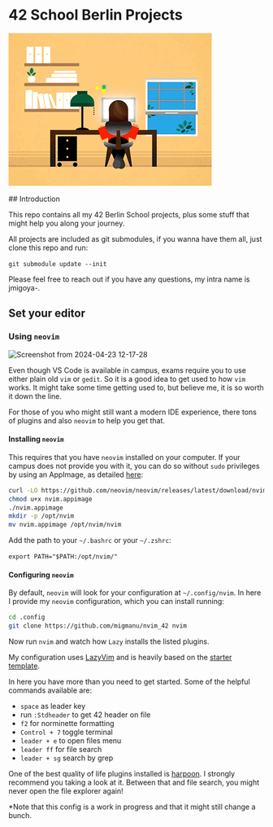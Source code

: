 # 42 School Berlin Projects
<p>
    <img src="42_docs_header.gif" alt="animated" />
</p>
## Introduction

This repo contains all my 42 Berlin School projects, plus some stuff that might help you along your journey.

All projects are included as git submodules, if you wanna have them all, just clone this repo and run:

`git submodule update --init`

Please feel free to reach out if you have any questions, my intra name is jmigoya-.

## Set your editor


### Using `neovim`
![Screenshot from 2024-04-23 12-17-28](https://github.com/migmanu/42_docs/assets/52668755/b717e048-5377-433e-801e-5b69c71fabee)

Even though VS Code is available in campus, exams require you to use either plain old `vim` or `gedit`. So it is a good idea to get used to how `vim` works. It might take some time getting used to, but believe me, it is so worth it down the line.

For those of you who might still want a modern IDE experience, there tons of plugins and also `neovim` to help you get that.

#### Installing `neovim`

This requires that you have `neovim` installed on your computer. If your campus does not provide you with it, you can do so without `sudo` privileges by using an AppImage, as detailed [here](https://github.com/neovim/neovim/blob/master/INSTALL.md):

```bash
curl -LO https://github.com/neovim/neovim/releases/latest/download/nvim.appimage
chmod u+x nvim.appimage
./nvim.appimage
mkdir -p /opt/nvim
mv nvim.appimage /opt/nvim/nvim
```

Add the path to your `~/.bashrc` or your `~/.zshrc`:

`export PATH="$PATH:/opt/nvim/"`

#### Configuring `neovim`

By default, `neovim` will look for your configuration at `~/.config/nvim`.
 In here I provide my `neovim` configuration, which you can install running:

```bash
cd .config
git clone https://github.com/migmanu/nvim_42 nvim
```
Now run `nvim` and watch how `Lazy` installs the listed plugins.

My configuration uses [LazyVim](https://github.com/LazyVim/LazyVim) and is heavily based on the [starter template](http://www.lazyvim.org/installation).

In here you have more than you need to get started. Some of the helpful commands available are:

- `space` as leader key
- run `:Stdheader` to get 42 header on file
- `f2` for norminette formatting
- `Control + 7` toggle terminal
- `leader + e` to open files menu
- `leader ff` for file search
- `leader + sg` search by grep

One of the best quality of life plugins installed is [harpoon](https://github.com/ThePrimeagen/harpoon). I strongly recommend you taking a look at it. Between that and file search, you might never open the file explorer again!

*Note that this config is a work in progress and that it might still change a bunch.
